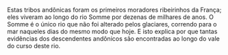 ﻿Estas tribos andônicas foram os primeiros moradores ribeirinhos da França; eles viveram ao longo do rio Somme por dezenas de milhares de anos. O Somme é o único rio que não foi alterado pelos glaciares, correndo para o mar  naqueles dias do mesmo modo que hoje. E isto explica por que tantas evidências dos descendentes andônicos são encontradas ao longo do vale do curso deste rio.